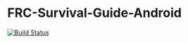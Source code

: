 # FRC-Survival-Guide-Android
[![Build Status](https://travis-ci.org/KINGTeC2169/FRC-Survival-Guide-Android.svg?branch=master)](https://travis-ci.org/KINGTeC2169/FRC-Survival-Guide-Android)
